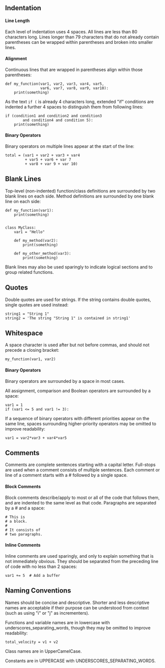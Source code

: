 ## Indentation

#### Line Length

Each level of indentation uses 4 spaces. All lines are less than 80 characters long. Lines longer than 79 characters that do not already contain parentheses can be wrapped within parentheses and broken into smaller lines.

#### Alignment

Continuous lines that are wrapped in parentheses align within those parentheses:

    def my_function(var1, var2, var3, var4, var5,
                    var6, var7, var8, var9, var10):
        print(something)

As the text `if (` is already 4 characters long, extended "if" conditions are indented a further 4 spaces to distinguish them from following lines:

    if (condition1 and condition2 and condition3
            and condition4 and condition 5):
        print(something)

#### Binary Operators

Binary operators on multiple lines appear at the start of the line:

    total = (var1 + var2 + var3 + var4
             + var5 + var6 + var 7
             + var8 + var 9 + var 10)

## Blank Lines

Top-level (non-indented) function/class definitions are surrounded by two blank lines on each side. Method definitions are surrounded by one blank line on each side:

    def my_function(var1):
        print(something)
    
    
    class MyClass:
        var1 = "Hello"

        def my_method(var2):
            print(something)

        def my_other_method(var3):
            print(something)

Blank lines may also be used sparingly to indicate logical sections and to group related functions.

## Quotes

Double quotes are used for strings. If the string contains double quotes, single quotes are used instead:

    string1 = "String 1"
    string2 = 'The string "String 1" is contained in string1'

## Whitespace

A space character is used after but not before commas, and should not precede a closing bracket:

    my_function(var1, var2)

#### Binary Operators

Binary operators are surrounded by a space in most cases.

All assignment, comparison and Boolean operators are surrounded by a space:

    var1 = 1
    if (var1 <= 5 and var1 != 3):

If a sequence of binary operators with different priorities appear on the same line, spaces surrounding higher-priority operators may be omitted to improve readability:

    var1 = var2*var3 + var4*var5

## Comments

Comments are complete sentences starting with a capital letter. Full-stops are used when a comment consists of multiple sentences. Each comment or line of a comment starts with a # followed by a single space.

#### Block Comments

Block comments describe/apply to most or all of the code that follows them, and are indented to the same level as that code. Paragraphs are separated by a # and a space:

    # This is
    # a block.
    # 
    # It consists of
    # two paragraphs.

#### Inline Comments

Inline comments are used sparingly, and only to explain something that is not immediately obvious. They should be separated from the preceding line of code with no less than 2 spaces:

    var1 += 5  # Add a buffer

## Naming Conventions

Names should be concise and descriptive. Shorter and less descriptive names are acceptable if their purpose can be understood from context (such as using "i" or "j" as incrementers).

Functions and variable names are in lowercase with underscores_separating_words, though they may be omitted to improve readability:

    total_velocity = v1 + v2

Class names are in UpperCamelCase.

Constants are in UPPERCASE with UNDERSCORES_SEPARATING_WORDS.

